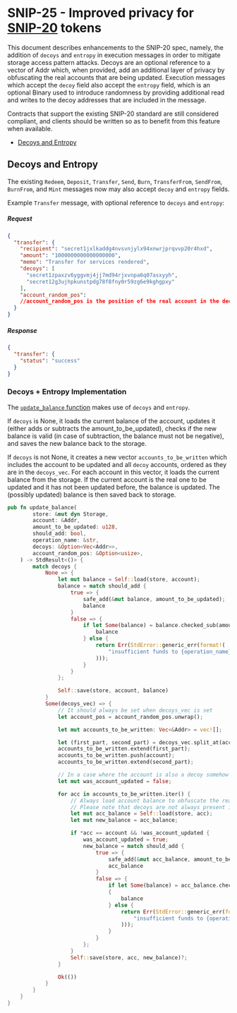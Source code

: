 # SNIP-25 - Improved privacy for [SNIP-20](/SNIP-20.md) tokens

This document describes enhancements to the SNIP-20 spec, namely, the addition of `decoys` and `entropy` in execution messages in order to mitigate storage access pattern attacks. Decoys are an optional reference to a vector of Addr which, when provided, add an additional layer of privacy by obfuscating the real accounts that are being updated. Execution messages which accept the `decoy` field also accept the `entropy` field, which is an optional Binary used to introduce randomness by providing additional read and writes to the decoy addresses that are included in the message.

Contracts that support the existing SNIP-20 standard are still considered
compliant, and clients should be written so as to benefit from this feature
when available.

- [Decoys and Entropy](#Decoys-And-Entropy)

## Decoys and Entropy

The existing `Redeem`, `Deposit`, `Transfer`, `Send`, `Burn`, `TransferFrom`, `SendFrom`, `BurnFrom`, and `Mint` messages now may also accept `decoy` and `entropy` fields.

Example `Transfer` message, with optional reference to `decoys` and `entropy`:

##### Request

```json
{
  "transfer": {
    "recipient": "secret1jxlkaddg4nvsvnjylx94xnwrjprqvvp20r4hxd",
    "amount": "1000000000000000000",
    "memo": "Transfer for services rendered",
    "decoys": [
      "secret1zpaxzv6yggvmj4jj7md94rjxvnpa6q07asxyyh",
      "secret12g3ujhpkunstpdg78f8fny0r59zg6e9kghgpxy"
    ],
    "account_random_pos":
    //account_random_pos is the position of the real account in the decoys array
  }
}
```

##### Response

```json
{
  "transfer": {
    "status": "success"
  }
}
```

### Decoys + Entropy Implementation

The [`update_balance` function](https://github.com/scrtlabs/snip20-reference-impl/blob/ea9fb0cd76f3e0d48e86b4d02a3990f2f4a84d00/src/state.rs#L136) makes use of `decoys` and `entropy`.

If `decoys` is None, it loads the current balance of the account, updates it (either adds or subtracts the amount_to_be_updated), checks if the new balance is valid (in case of subtraction, the balance must not be negative), and saves the new balance back to the storage.

If `decoys` is not None, it creates a new vector `accounts_to_be_written` which includes the account to be updated and all `decoy` accounts, ordered as they are in the `decoys_vec`. For each account in this vector, it loads the current balance from the storage. If the current account is the real one to be updated and it has not been updated before, the balance is updated. The (possibly updated) balance is then saved back to storage.

```rust
pub fn update_balance(
        store: &mut dyn Storage,
        account: &Addr,
        amount_to_be_updated: u128,
        should_add: bool,
        operation_name: &str,
        decoys: &Option<Vec<Addr>>,
        account_random_pos: &Option<usize>,
    ) -> StdResult<()> {
        match decoys {
            None => {
                let mut balance = Self::load(store, account);
                balance = match should_add {
                    true => {
                        safe_add(&mut balance, amount_to_be_updated);
                        balance
                    }
                    false => {
                        if let Some(balance) = balance.checked_sub(amount_to_be_updated) {
                            balance
                        } else {
                            return Err(StdError::generic_err(format!(
                                "insufficient funds to {operation_name}: balance={balance}, required={amount_to_be_updated}",
                            )));
                        }
                    }
                };

                Self::save(store, account, balance)
            }
            Some(decoys_vec) => {
                // It should always be set when decoys_vec is set
                let account_pos = account_random_pos.unwrap();

                let mut accounts_to_be_written: Vec<&Addr> = vec![];

                let (first_part, second_part) = decoys_vec.split_at(account_pos);
                accounts_to_be_written.extend(first_part);
                accounts_to_be_written.push(account);
                accounts_to_be_written.extend(second_part);

                // In a case where the account is also a decoy somehow
                let mut was_account_updated = false;

                for acc in accounts_to_be_written.iter() {
                    // Always load account balance to obfuscate the real account
                    // Please note that decoys are not always present in the DB. In this case it is ok beacuse load will return 0.
                    let mut acc_balance = Self::load(store, acc);
                    let mut new_balance = acc_balance;

                    if *acc == account && !was_account_updated {
                        was_account_updated = true;
                        new_balance = match should_add {
                            true => {
                                safe_add(&mut acc_balance, amount_to_be_updated);
                                acc_balance
                            }
                            false => {
                                if let Some(balance) = acc_balance.checked_sub(amount_to_be_updated)
                                {
                                    balance
                                } else {
                                    return Err(StdError::generic_err(format!(
                                        "insufficient funds to {operation_name}: balance={acc_balance}, required={amount_to_be_updated}",
                                    )));
                                }
                            }
                        };
                    }
                    Self::save(store, acc, new_balance)?;
                }

                Ok(())
            }
        }
    }
}
```

